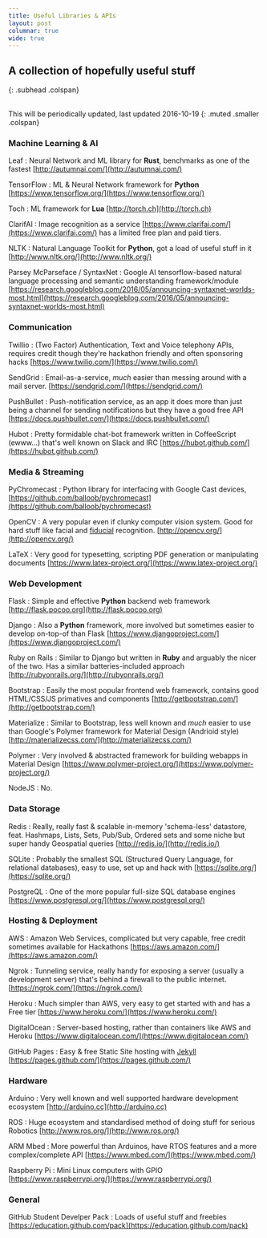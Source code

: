 ```yaml
---
title: Useful Libraries & APIs
layout: post
columnar: true
wide: true
---
```


## A collection of hopefully useful stuff
{: .subhead .colspan}

<br>
This will be periodically updated, last updated 2016-10-19
{: .muted .smaller .colspan}


### Machine Learning & AI

Leaf
: Neural Network and ML library for **Rust**, benchmarks as one of the fastest [http://autumnai.com/](http://autumnai.com/)

TensorFlow
: ML & Neural Network framework for **Python** [https://www.tensorflow.org/](https://www.tensorflow.org/)

Toch
: ML framework for **Lua** [http://torch.ch](http://torch.ch)

ClarifAI
: Image recognition as a service [https://www.clarifai.com/](https://www.clarifai.com/) has a limited free plan and paid tiers.

NLTK
: Natural Language Toolkit for **Python**, got a load of useful stuff in it [http://www.nltk.org/](http://www.nltk.org/)

Parsey McParseface / SyntaxNet
: Google AI tensorflow-based natural language processing and semantic understanding framework/module [https://research.googleblog.com/2016/05/announcing-syntaxnet-worlds-most.html](https://research.googleblog.com/2016/05/announcing-syntaxnet-worlds-most.html)


### Communication

Twillio
: (Two Factor) Authentication, Text and Voice telephony APIs, requires credit though they're hackathon friendly and often sponsoring hacks [https://www.twilio.com/](https://www.twilio.com/)

SendGrid
: Email-as-a-service, *much* easier than messing around with a mail server. [https://sendgrid.com/](https://sendgrid.com/)

PushBullet
: Push-notification service, as an app it does more than just being a channel for sending notifications but they have a good free API [https://docs.pushbullet.com/](https://docs.pushbullet.com/)

Hubot
: Pretty formidable chat-bot framework written in CoffeeScript (ewww...) that's well known on Slack and IRC [https://hubot.github.com/](https://hubot.github.com/)


### Media & Streaming

PyChromecast
: Python library for interfacing with Google Cast devices, [https://github.com/balloob/pychromecast](https://github.com/balloob/pychromecast)

OpenCV
: A very popular even if clunky computer vision system. Good for hard stuff like facial and [fiducial](https://en.wikipedia.org/wiki/Fiducial_marker) recognition. [http://opencv.org/](http://opencv.org/)

LaTeX
: Very good for typesetting, scripting PDF generation or manipulating documents [https://www.latex-project.org/](https://www.latex-project.org/)


### Web Development

Flask
: Simple and effective **Python** backend web framework [http://flask.pocoo.org](http://flask.pocoo.org)

Django
: Also a **Python** framework, more involved but sometimes easier to develop on-top-of than Flask [https://www.djangoproject.com/](https://www.djangoproject.com/)

Ruby on Rails
: Similar to Django but written in **Ruby** and arguably the nicer of the two. Has a similar batteries-included approach [http://rubyonrails.org/](http://rubyonrails.org/)

Bootstrap
: Easily the most popular frontend web framework, contains good HTML/CSS/JS primatives and components [http://getbootstrap.com/](http://getbootstrap.com/)

Materialize
: Similar to Bootstrap, less well known and *much* easier to use than Google's Polymer framework for Material Design (Andrioid style) [http://materializecss.com/](http://materializecss.com/)

Polymer
: Very involved & abstracted framework for building webapps in Material Design [https://www.polymer-project.org/](https://www.polymer-project.org/)

NodeJS
: No.


### Data Storage

Redis
: Really, really fast & scalable in-memory 'schema-less' datastore, feat. Hashmaps, Lists, Sets, Pub/Sub, Ordered sets and some niche but super handy Geospatial queries [http://redis.io/](http://redis.io/)

SQLite
: Probably the smallest SQL (Structured Query Language, for relational databases), easy to use, set up and hack with [https://sqlite.org/](https://sqlite.org/)

PostgreQL
: One of the more popular full-size SQL database engines [https://www.postgresql.org/](https://www.postgresql.org/)


### Hosting & Deployment

AWS
: Amazon Web Services, complicated but very capable, free credit sometimes available for Hackathons [https://aws.amazon.com/](https://aws.amazon.com/)

Ngrok
: Tunneling service, really handy for exposing a server (usually a development server) that's behind a firewall to the public internet. [https://ngrok.com/](https://ngrok.com/)

Heroku
: Much simpler than AWS, very easy to get started with and has a Free tier [https://www.heroku.com/](https://www.heroku.com/)

DigitalOcean
: Server-based hosting, rather than containers like AWS and Heroku [https://www.digitalocean.com/](https://www.digitalocean.com/)

GitHub Pages
: Easy & free Static Site hosting with [Jekyll](https://jekyllrb.com/) [https://pages.github.com/](https://pages.github.com/)


### Hardware

Arduino
: Very well known and well supported hardware development ecosystem [http://arduino.cc](http://arduino.cc)

ROS
: Huge ecosystem and standardised method of doing stuff for serious Robotics [http://www.ros.org/](http://www.ros.org/)

ARM Mbed
: More powerful than Arduinos, have RTOS features and a more complex/complete API [https://www.mbed.com/](https://www.mbed.com/)

Raspberry Pi
: Mini Linux computers with GPIO [https://www.raspberrypi.org/](https://www.raspberrypi.org/)


### General

GitHub Student Develper Pack
: Loads of useful stuff and freebies [https://education.github.com/pack](https://education.github.com/pack)


